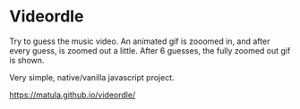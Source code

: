 # Videordle
Try to guess the music video. An animated gif is zooomed in, and after every guess, is zoomed out a little. 
After 6 guesses, the fully zoomed out gif is shown.

Very simple, native/vanilla javascript project.

https://matula.github.io/videordle/
